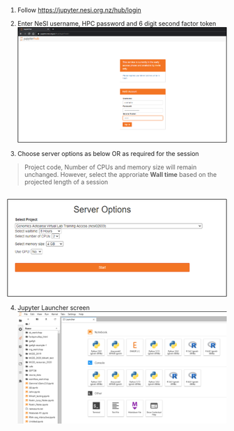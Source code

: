 1. Follow https://jupyter.nesi.org.nz/hub/login
2. <p>Enter NeSI username, HPC password and 6 digit second factor token<br><img src="../img/Login_jupyterhubNeSI.png" alt="drawing" width="700"/></p>
3. <p>Choose server options as below OR as required for the session
>Project code, Number of CPUs and memory size will remain unchanged. However, select the approriate **Wall time** based on the projected length of a session

<br><img src="../img/ServerOptions_jupyterhubNeSI.png" alt="drawing" width="700"/></p>

4. Jupyter Launcher screen
 <br><img src="../img/ga-vl01jupyterhunNeSI.png" alt="drawing" size="700"/>